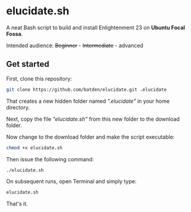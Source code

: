 # elucidate.sh

A neat Bash script to build and install Enlightenment 23 on **Ubuntu Focal Fossa**.

Intended audience: ~~Beginner~~ - ~~Intermediate~~ - advanced

## Get started

First, clone this repository:

```bash
git clone https://github.com/batden/elucidate.git .elucidate
```
That creates a new hidden folder named _".elucidate"_ in your home directory.

Next, copy the file _"elucidate.sh"_ from this new folder to the download folder.

Now change to the download folder and make the script executable:

```bash
chmod +x elucidate.sh
```

Then issue the following command:

```bash
./elucidate.sh
```

On subsequent runs, open Terminal and simply type:

```bash
elucidate.sh
```
That's it.
